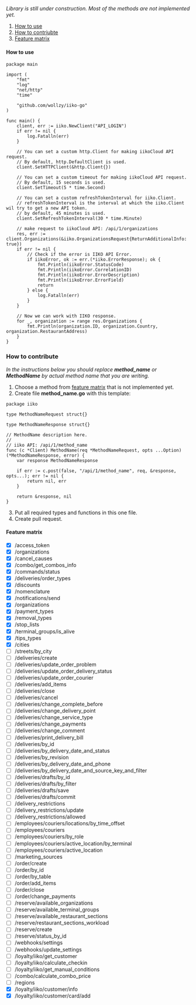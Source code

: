 _Library is still under construction. Most of the methods are not implemented yet._
1. [How to use](#how-to-use)
2. [How to contriubte](#how-to-contribute)
3. [Feature matrix](#feature-matrix)
#### How to use
```golang
package main

import (
	"fmt"
	"log"
	"net/http"
	"time"

	"github.com/wollzy/iiko-go"
)

func main() {
	client, err := iiko.NewClient("API_LOGIN")
	if err != nil {
		log.Fatalln(err)
	}

	// You can set a custom http.Client for making iikoCloud API request.
	// By default, http.DefaultClient is used.
	client.SetHTTPClient(&http.Client{})

	// You can set a custom timeout for making iikoCloud API request.
	// By default, 15 seconds is used.
	client.SetTimeout(5 * time.Second)

	// You can set a custom refreshTokenInterval for iiko.Client.
	// refreshTokenInterval is the interval at which the iiko.Client wil try to get a new API token.
	// by default, 45 minutes is used.
	client.SetRefreshTokenInterval(30 * time.Minute)

	// make request to iikoCloud API: /api/1/organizations
	res, err := client.Organizations(&iiko.OrganizationsRequest{ReturnAdditionalInfo: true})
	if err != nil {
		// Check if the error is IIKO API Error.
		if iikoError, ok := err.(*iiko.ErrorResponse); ok {
			fmt.Println(iikoError.StatusCode)
			fmt.Println(iikoError.CorrelationID)
			fmt.Println(iikoError.ErrorDescription)
			fmt.Println(iikoError.ErrorField)
			return
		} else {
			log.Fatalln(err)
		}
	}

	// Now we can work with IIKO response.
	for _, organization := range res.Organizations {
		fmt.Println(organization.ID, organization.Country, organization.RestaurantAddress)
	}
}
```
### How to contribute
_In the instructions below you should replace **method_name** or **MethodName** by actual method name that you are writing._
1. Choose a method from [feature matrix](#feature-matrix) that is not implemented yet.
2. Create file **method_name.go** with this template:
```golang
package iiko

type MethodNameRequest struct{}

type MethodNameResponse struct{}

// MethodName description here.
//
// iiko API: /api/1/method_name
func (c *Client) MethodName(req *MethodNameRequest, opts ...Option) (*MethodNameResponse, error) {
	var response MethodNameResponse

	if err := c.post(false, "/api/1/method_name", req, &response, opts...); err != nil {
		return nil, err
	}

	return &response, nil
}
```
3. Put all required types and functions in this one file.
4. Create pull request.
#### Feature matrix
- [x] /access_token
- [x] /organizations
- [x] /cancel_causes
- [x] /combo/get_combos_info
- [x] /commands/status
- [x] /deliveries/order_types
- [x] /discounts
- [x] /nomenclature
- [x] /notifications/send
- [x] /organizations
- [x] /payment_types
- [x] /removal_types
- [x] /stop_lists
- [x] /terminal_groups/is_alive
- [x] /tips_types
- [x] /cities
- [ ] /streets/by_city
- [ ] /deliveries/create
- [ ] /deliveries/update_order_problem
- [ ] /deliveries/update_order_delivery_status
- [ ] /deliveries/update_order_courier
- [ ] /deliveries/add_items
- [ ] /deliveries/close
- [ ] /deliveries/cancel
- [ ] /deliveries/change_complete_before
- [ ] /deliveries/change_delivery_point
- [ ] /deliveries/change_service_type
- [ ] /deliveries/change_payments
- [ ] /deliveries/change_comment
- [ ] /deliveries/print_delivery_bill
- [ ] /deliveries/by_id
- [ ] /deliveries/by_delivery_date_and_status
- [ ] /deliveries/by_revision
- [ ] /deliveries/by_delivery_date_and_phone
- [ ] /deliveries/by_delivery_date_and_source_key_and_filter
- [ ] /deliveries/drafts/by_id
- [ ] /deliveries/drafts/by_filter
- [ ] /deliveries/drafts/save
- [ ] /deliveries/drafts/commit
- [ ] /delivery_restrictions
- [ ] /delivery_restrictions/update
- [ ] /delivery_restrictions/allowed
- [ ] /employees/couriers/locations/by_time_offset
- [ ] /employees/couriers
- [ ] /employees/couriers/by_role
- [ ] /employees/couriers/active_location/by_terminal
- [ ] /employees/couriers/active_location
- [ ] /marketing_sources
- [ ] /order/create
- [ ] /order/by_id
- [ ] /order/by_table
- [ ] /order/add_items
- [ ] /order/close
- [ ] /order/change_payments
- [ ] /reserve/available_organizations
- [ ] /reserve/available_terminal_groups
- [ ] /reserve/available_restaurant_sections
- [ ] /reserve/restaurant_sections_workload
- [ ] /reserve/create
- [ ] /reserve/status_by_id
- [ ] /webhooks/settings
- [ ] /webhooks/update_settings
- [ ] /loyalty/iiko/get_customer
- [ ] /loyalty/iiko/calculate_checkin
- [ ] /loyalty/iiko/get_manual_conditions
- [ ] /combo/calculate_combo_price
- [ ] /regions
- [x] /loyalty/iiko/customer/info
- [x] /loyalty/iiko/customer/card/add
